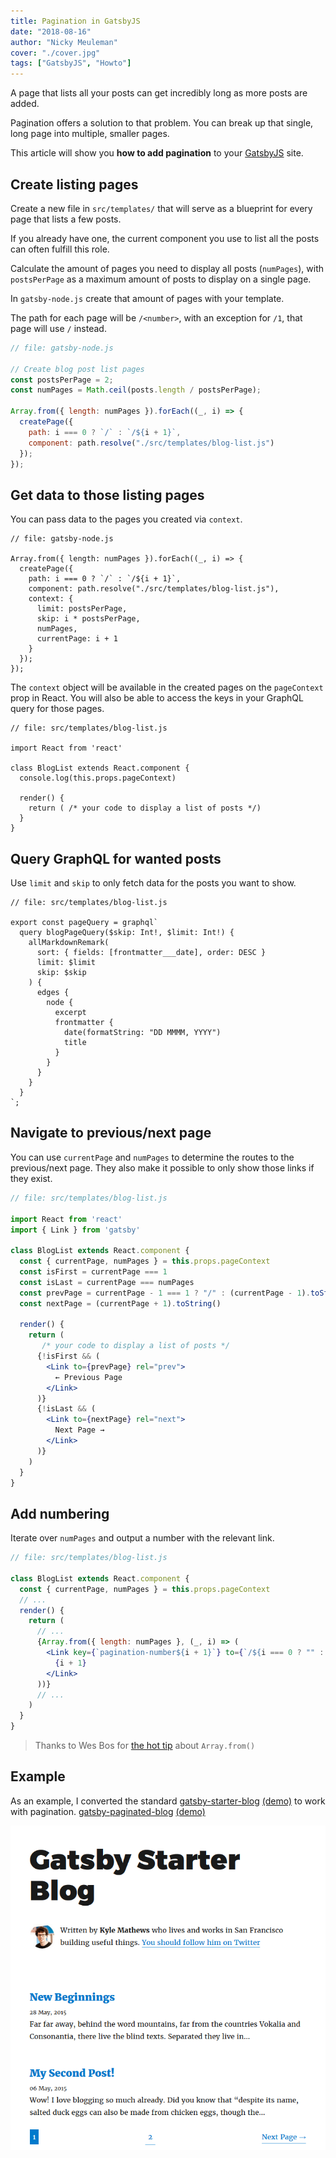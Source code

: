 ```yaml
---
title: Pagination in GatsbyJS
date: "2018-08-16"
author: "Nicky Meuleman"
cover: "./cover.jpg"
tags: ["GatsbyJS", "Howto"]
---
```


<!-- Photo by Austris Augusts on Unsplash -->

A page that lists all your posts can get incredibly long as more posts are added.

Pagination offers a solution to that problem.
You can break up that single, long page into multiple, smaller pages.

This article will show you **how to add pagination** to your [GatsbyJS](https://www.gatsbyjs.org/) site.

## Create listing pages

Create a new file in `src/templates/` that will serve as a blueprint for every page that lists a few posts.

If you already have one, the current component you use to list all the posts can often fulfill this role.

Calculate the amount of pages you need to display all posts (`numPages`), with `postsPerPage` as a maximum amount of posts to display on a single page.

In `gatsby-node.js` create that amount of pages with your template.

The path for each page will be `/<number>`, with an exception for `/1`, that page will use `/` instead.

```js
// file: gatsby-node.js

// Create blog post list pages
const postsPerPage = 2;
const numPages = Math.ceil(posts.length / postsPerPage);

Array.from({ length: numPages }).forEach((_, i) => {
  createPage({
    path: i === 0 ? `/` : `/${i + 1}`,
    component: path.resolve("./src/templates/blog-list.js")
  });
});
```

## Get data to those listing pages

You can pass data to the pages you created via `context`.

```js{7-12}
// file: gatsby-node.js

Array.from({ length: numPages }).forEach((_, i) => {
  createPage({
    path: i === 0 ? `/` : `/${i + 1}`,
    component: path.resolve("./src/templates/blog-list.js"),
    context: {
      limit: postsPerPage,
      skip: i * postsPerPage,
      numPages,
      currentPage: i + 1
    }
  });
});
```

The `context` object will be available in the created pages on the `pageContext` prop in React. You will also be able to access the keys in your GraphQL query for those pages.

```jsx{6}
// file: src/templates/blog-list.js

import React from 'react'

class BlogList extends React.component {
  console.log(this.props.pageContext)

  render() {
    return ( /* your code to display a list of posts */)
  }
}
```

## Query GraphQL for wanted posts

Use `limit` and `skip` to only fetch data for the posts you want to show.

```js{4-9}
// file: src/templates/blog-list.js

export const pageQuery = graphql`
  query blogPageQuery($skip: Int!, $limit: Int!) {
    allMarkdownRemark(
      sort: { fields: [frontmatter___date], order: DESC }
      limit: $limit
      skip: $skip
    ) {
      edges {
        node {
          excerpt
          frontmatter {
            date(formatString: "DD MMMM, YYYY")
            title
          }
        }
      }
    }
  }
`;
```

## Navigate to previous/next page

You can use `currentPage` and `numPages` to determine the routes to the previous/next page.
They also make it possible to only show those links if they exist.

```jsx
// file: src/templates/blog-list.js

import React from 'react'
import { Link } from 'gatsby'

class BlogList extends React.component {
  const { currentPage, numPages } = this.props.pageContext
  const isFirst = currentPage === 1
  const isLast = currentPage === numPages
  const prevPage = currentPage - 1 === 1 ? "/" : (currentPage - 1).toString()
  const nextPage = (currentPage + 1).toString()

  render() {
    return (
       /* your code to display a list of posts */
      {!isFirst && (
        <Link to={prevPage} rel="prev">
          ← Previous Page
        </Link>
      )}
      {!isLast && (
        <Link to={nextPage} rel="next">
          Next Page →
        </Link>
      )}
    )
  }
}
```

## Add numbering

Iterate over `numPages` and output a number with the relevant link.

```jsx
// file: src/templates/blog-list.js

class BlogList extends React.component {
  const { currentPage, numPages } = this.props.pageContext
  // ...
  render() {
    return (
      // ...
      {Array.from({ length: numPages }, (_, i) => (
        <Link key={`pagination-number${i + 1}`} to={`/${i === 0 ? "" : i + 1}`}>
          {i + 1}
        </Link>
      ))}
      // ...
    )
  }
}
```

> Thanks to Wes Bos for [the hot tip](https://twitter.com/wesbos/status/993883756162404354) about `Array.from()`

## Example

As an example, I converted the standard [gatsby-starter-blog](https://github.com/gatsbyjs/gatsby-starter-blog) [(demo)](http://gatsbyjs.github.io/gatsby-starter-blog/) to work with pagination.
[gatsby-paginated-blog](https://github.com/NickyMeuleman/gatsby-paginated-blog) [(demo)](https://nickymeuleman.github.io/gatsby-paginated-blog/)

![gatsby-paginated-blog](./paginated-blog.png)
